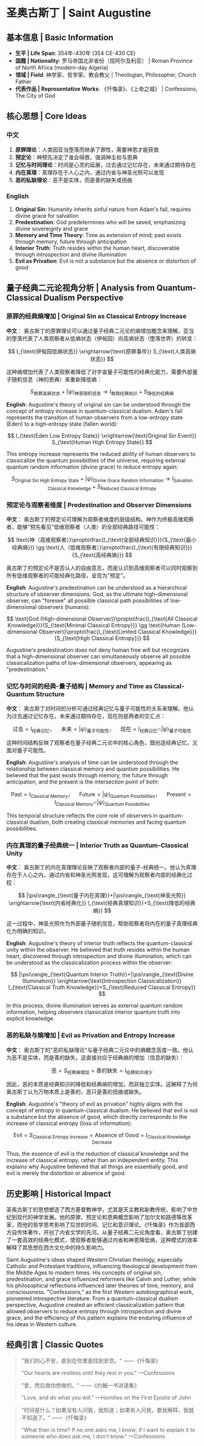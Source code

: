 # 圣奥古斯丁 | Saint Augustine

## 基本信息 | Basic Information
- **生平 | Life Span**: 354年-430年 (354 CE-430 CE)
- **国籍 | Nationality**: 罗马帝国北非省份（现阿尔及利亚） | Roman Province of North Africa (modern-day Algeria)
- **领域 | Field**: 神学家、哲学家、教会教父 | Theologian, Philosopher, Church Father
- **代表作品 | Representative Works**: 《忏悔录》、《上帝之城》 | Confessions, The City of God

## 核心思想 | Core Ideas

### 中文
1. **原罪理论**：人类因亚当堕落而继承了罪性，需要神恩才能获救
2. **预定论**：神预先决定了谁会得救，强调神主权与恩典
3. **记忆与时间理论**：时间是心灵的延展，过去通过记忆存在，未来通过期待存在
4. **内在真理**：真理存在于人心之内，通过内省与神圣光照可以发现
5. **恶的私缺理论**：恶不是实体，而是善的缺失或扭曲

### English
1. **Original Sin**: Humanity inherits sinful nature from Adam's fall, requires divine grace for salvation
2. **Predestination**: God predetermines who will be saved, emphasizing divine sovereignty and grace
3. **Memory and Time Theory**: Time as extension of mind; past exists through memory, future through anticipation
4. **Interior Truth**: Truth resides within the human heart, discoverable through introspection and divine illumination
5. **Evil as Privation**: Evil is not a substance but the absence or distortion of good

## 量子经典二元论视角分析 | Analysis from Quantum-Classical Dualism Perspective

### 原罪的经典熵增加 | Original Sin as Classical Entropy Increase

**中文**：
奥古斯丁的原罪理论可以通过量子经典二元论的熵增加概念来理解。亚当的堕落代表了人类观察者从低熵状态（伊甸园）向高熵状态（堕落世界）的转变：

$$
I_{\text{伊甸园低熵状态}} \xrightarrow{\text{原罪事件}} S_{\text{人类高熵状态}}
$$

这种熵增加代表了人类观察者降低了对宇宙量子可能性的经典化能力，需要外部量子随机信息（神的恩典）来重新降低熵：

$$
S_{\text{原罪高熵状态}}+|\psi\rangle_{\text{神恩随机信息}} \rightarrow I_{\text{救赎经典知识}}+S_{\text{降低的经典熵}}
$$

**English**:
Augustine's theory of original sin can be understood through the concept of entropy increase in quantum-classical dualism. Adam's fall represents the transition of human observers from a low-entropy state (Eden) to a high-entropy state (fallen world):

$$
I_{\text{Eden Low Entropy State}} \xrightarrow{\text{Original Sin Event}} S_{\text{Human High Entropy State}}
$$

This entropy increase represents the reduced ability of human observers to classicalize the quantum possibilities of the universe, requiring external quantum random information (divine grace) to reduce entropy again:

$$
S_{\text{Original Sin High Entropy State}}+|\psi\rangle_{\text{Divine Grace Random Information}} \rightarrow I_{\text{Salvation Classical Knowledge}}+S_{\text{Reduced Classical Entropy}}
$$

### 预定论与观察者维度 | Predestination and Observer Dimensions

**中文**：
奥古斯丁的预定论可理解为观察者维度的层级结构。神作为终极高维观察者，能够"预先看见"低维观察者（人类）的全部经典路径可能性：

$$
\text{神（高维观察者）}\propto\frac{I_{\text{全部经典知识}}}{S_{\text{最小经典熵}}} \gg \text{人（低维观察者）}\propto\frac{I_{\text{有限经典知识}}}{S_{\text{高经典熵}}}
$$

奥古斯丁的预定论不是否认人的自由意志，而是认识到高维观察者可以同时观察到所有低维观察者的可能经典化路径，呈现为"预定"。

**English**:
Augustine's predestination can be understood as a hierarchical structure of observer dimensions. God, as the ultimate high-dimensional observer, can "foresee" all possible classical path possibilities of low-dimensional observers (humans):

$$
\text{God (High-dimensional Observer)}\propto\frac{I_{\text{All Classical Knowledge}}}{S_{\text{Minimal Classical Entropy}}} \gg \text{Human (Low-dimensional Observer)}\propto\frac{I_{\text{Limited Classical Knowledge}}}{S_{\text{High Classical Entropy}}}
$$

Augustine's predestination does not deny human free will but recognizes that a high-dimensional observer can simultaneously observe all possible classicalization paths of low-dimensional observers, appearing as "predestination."

### 记忆与时间的经典-量子结构 | Memory and Time as Classical-Quantum Structure

**中文**：
奥古斯丁对时间的分析可通过经典记忆与量子可能性的关系来理解。他认为过去通过记忆存在，未来通过期待存在，现在则是两者的交汇点：

$$
\text{过去} = I_{\text{经典记忆}}，\quad \text{未来} = |\psi\rangle_{\text{量子可能性}}，\quad \text{现在} = I_{\text{经典记忆}} \cap |\psi\rangle_{\text{量子可能性}}
$$

这种时间结构反映了观察者在量子经典二元论中的核心角色，既创造经典记忆，又面对量子可能性。

**English**:
Augustine's analysis of time can be understood through the relationship between classical memory and quantum possibilities. He believed that the past exists through memory, the future through anticipation, and the present is the intersection point of both:

$$
\text{Past} = I_{\text{Classical Memory}}，\quad \text{Future} = |\psi\rangle_{\text{Quantum Possibilities}}，\quad \text{Present} = I_{\text{Classical Memory}} \cap |\psi\rangle_{\text{Quantum Possibilities}}
$$

This temporal structure reflects the core role of observers in quantum-classical dualism, both creating classical memories and facing quantum possibilities.

### 内在真理的量子经典统一 | Interior Truth as Quantum-Classical Unity

**中文**：
奥古斯丁的内在真理理论反映了观察者内部的量子-经典统一。他认为真理存在于人心之内，通过内省和神圣光照发现，这可理解为观察者内部的经典化过程：

$$
|\psi\rangle_{\text{量子内在真理}}+|\psi\rangle_{\text{神圣光照}} \xrightarrow{\text{内省经典化}} I_{\text{经典真理知识}}+S_{\text{降低的经典熵}}
$$

这一过程中，神圣光照作为外部量子随机信息，帮助观察者将内在的量子真理经典化为明确的知识。

**English**:
Augustine's theory of interior truth reflects the quantum-classical unity within the observer. He believed that truth resides within the human heart, discovered through introspection and divine illumination, which can be understood as the classicalization process within the observer:

$$
|\psi\rangle_{\text{Quantum Interior Truth}}+|\psi\rangle_{\text{Divine Illumination}} \xrightarrow{\text{Introspection Classicalization}} I_{\text{Classical Truth Knowledge}}+S_{\text{Reduced Classical Entropy}}
$$

In this process, divine illumination serves as external quantum random information, helping observers classicalize interior quantum truth into explicit knowledge.

### 恶的私缺与熵增加 | Evil as Privation and Entropy Increase

**中文**：
奥古斯丁的"恶的私缺理论"与量子经典二元论中的熵概念高度一致。他认为恶不是实体，而是善的缺失，这直接对应于经典熵的增加（信息的缺失）：

$$
\text{恶} = S_{\text{经典熵增加}} = \text{善的缺失} = I_{\text{经典知识减少}}
$$

因此，恶的本质是经典知识的降低和经典熵的增加，而非独立实体。这解释了为何奥古斯丁认为万物本质上是善的，恶只是善的扭曲或缺失。

**English**:
Augustine's "theory of evil as privation" highly aligns with the concept of entropy in quantum-classical dualism. He believed that evil is not a substance but the absence of good, which directly corresponds to the increase of classical entropy (loss of information):

$$
\text{Evil} = S_{\text{Classical Entropy Increase}} = \text{Absence of Good} = I_{\text{Classical Knowledge Decrease}}
$$

Thus, the essence of evil is the reduction of classical knowledge and the increase of classical entropy, rather than an independent entity. This explains why Augustine believed that all things are essentially good, and evil is merely the distortion or absence of good.

## 历史影响 | Historical Impact

圣奥古斯丁的思想塑造了西方基督教神学，尤其是天主教和新教传统，影响了中世纪到现代的神学发展。他的原罪、预定论和恩典概念影响了加尔文和路德等改革家，而他的哲学思考影响了后世的时间、记忆和意识理论。《忏悔录》作为首部西方自传体著作，开创了内省文学的先河。从量子经典二元论角度看，奥古斯丁创建了一套高效的经典化模式，使观察者能够通过内省和神恩降低熵，这种模式的效率解释了其思想在西方文化中的持久影响力。

Saint Augustine's ideas shaped Western Christian theology, especially Catholic and Protestant traditions, influencing theological development from the Middle Ages to modern times. His concepts of original sin, predestination, and grace influenced reformers like Calvin and Luther, while his philosophical reflections influenced later theories of time, memory, and consciousness. "Confessions," as the first Western autobiographical work, pioneered introspective literature. From a quantum-classical dualism perspective, Augustine created an efficient classicalization pattern that allowed observers to reduce entropy through introspection and divine grace, and the efficiency of this pattern explains the enduring influence of his ideas in Western culture.

## 经典引言 | Classic Quotes

> "我们的心不安，直到在你里面找到安息。" ——《忏悔录》
>
> "Our hearts are restless until they rest in you." —Confessions

> "爱，然后做你想做的。" ——《约翰一书讲道集》
>
> "Love, and do what you will." —Homilies on the First Epistle of John

> "时间是什么？如果没有人问我，我知道；如果有人问我，要我解释，我就不知道了。" ——《忏悔录》
>
> "What then is time? If no one asks me, I know; if I want to explain it to someone who does ask me, I don't know." —Confessions 